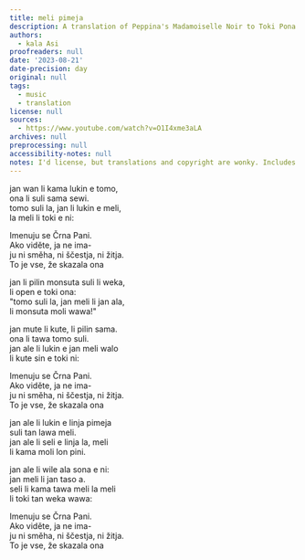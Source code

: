 ```yaml
---
title: meli pimeja
description: A translation of Peppina's Madamoiselle Noir to Toki Pona (and Interslavic).
authors:
  - kala Asi
proofreaders: null
date: '2023-08-21'
date-precision: day
original: null
tags:
  - music
  - translation
license: null
sources:
  - https://www.youtube.com/watch?v=O1I4xme3aLA
archives: null
preprocessing: null
accessibility-notes: null
notes: I'd license, but translations and copyright are wonky. Includes Interslavic.
---
```


  
jan wan li kama lukin e tomo,  
ona li suli sama sewi.  
tomo suli la, jan li lukin e meli,  
la meli li toki e ni:  

Imenuju se Črna Pani.  
Ako viděte, ja ne ima-  
ju ni směha, ni ščestja, ni žitja.  
To je vse, že skazala ona  

jan li pilin monsuta suli li weka,  
li open e toki ona:  
"tomo suli la, jan meli li jan ala,  
li monsuta moli wawa!"  

jan mute li kute, li pilin sama.  
ona li tawa tomo suli.  
jan ale li lukin e jan meli walo  
li kute sin e toki ni:  

Imenuju se Črna Pani.  
Ako viděte, ja ne ima-  
ju ni směha, ni ščestja, ni žitja.  
To je vse, že skazala ona  

jan ale li lukin e linja pimeja  
suli tan lawa meli.  
jan ale li seli e linja la, meli  
li kama moli lon pini.  

jan ale li wile ala sona e ni:  
jan meli li jan taso a.  
seli li kama tawa meli la meli  
li toki tan weka wawa:  

Imenuju se Črna Pani.  
Ako viděte, ja ne ima-  
ju ni směha, ni ščestja, ni žitja.  
To je vse, že skazala ona
